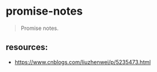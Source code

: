 # promise-notes
> Promise notes.


## resources:
+ https://www.cnblogs.com/liuzhenwei/p/5235473.html